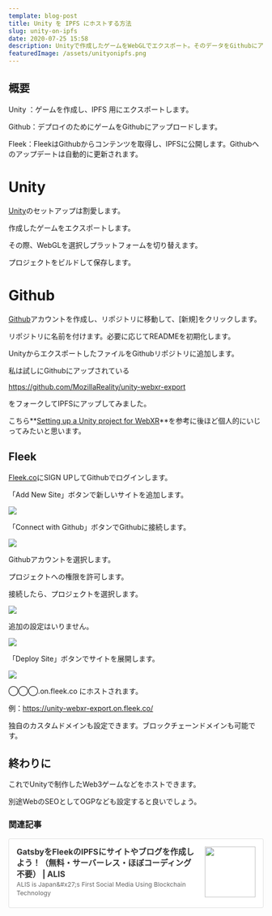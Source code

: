 ```yaml
---
template: blog-post
title: Unity を IPFS にホストする方法
slug: unity-on-ipfs
date: 2020-07-25 15:58
description: Unityで作成したゲームをWebGLでエクスポート。そのデータをGithubにアップロードしてFleekでIPFSにホスト
featuredImage: /assets/unityonipfs.png
---
```

## 概要

Unity ：ゲームを作成し、IPFS 用にエクスポートします。

Github：デプロイのためにゲームをGithubにアップロードします。

Fleek：FleekはGithubからコンテンツを取得し、IPFSに公開します。Githubへのアップデートは自動的に更新されます。



# **Unity**

[Unity](https://unity.com/)のセットアップは割愛します。

作成したゲームをエクスポートします。

その際、WebGLを選択しプラットフォームを切り替えます。

プロジェクトをビルドして保存します。



# **Github**

[Github](https://github.com/)アカウントを作成し、リポジトリに移動して、\[新規]をクリックします。

リポジトリに名前を付けます。必要に応じてREADMEを初期化します。

UnityからエクスポートしたファイルをGithubリポジトリに追加します。



私は試しにGithubにアップされている

<https://github.com/MozillaReality/unity-webxr-export>

をフォークしてIPFSにアップしてみました。

こちら**[Setting up a Unity project for WebXR](https://github.com/masia02/unity-webxr-export/blob/master/docs/project-setup.md)**を参考に後ほど個人的にいじってみたいと思います。



## Fleek

[Fleek.co](https://fleek.co/)にSIGN UPしてGithubでログインします。

「Add New Site」ボタンで新しいサイトを追加します。

![](/assets/fleek-hosting-teams.png)

「Connect with Github」ボタンでGithubに接続します。

![](/assets/fleek-new-site2.png)

Githubアカウントを選択します。

プロジェクトへの権限を許可します。

接続したら、プロジェクトを選択します。

![](/assets/fleek-new-site3.png)

追加の設定はいりません。

![](/assets/fleek-new-site4.png)

「Deploy Site」ボタンでサイトを展開します。

![](/assets/fleek-hosting5.png)

◯◯◯.on.fleek.co にホストされます。

例：<https://unity-webxr-export.on.fleek.co/>

独自のカスタムドメインも設定できます。ブロックチェーンドメインも可能です。



## 終わりに

これでUnityで制作したWeb3ゲームなどをホストできます。

別途WebのSEOとしてOGPなども設定すると良いでしょう。



### 関連記事

<div class="blogcardfu" style="width:auto;max-width:9999px;border:1px solid #E0E0E0;border-radius:3px;margin:10px 0;padding:15px;line-height:1.4;text-align:left;background:#FFFFFF;"><a href="https://alis.to/masia02/articles/39r168Y74R7Y" target="_blank" style="display:block;text-decoration:none;"><span class="blogcardfu-image" style="float:right;width:100px;padding:0 0 0 10px;margin:0 0 5px 5px;"><img src="https://images.weserv.nl/?w=100&url=ssl:alis.to/d/api/articles_images/masia02/39r168Y74R7Y/3fc72766-0615-4212-aa62-8020dbaacea5.png?d=1200x630" width="100" style="width:100%;height:auto;max-height:100px;min-width:0;border:0 none;margin:0;"></span><br style="display:none"><span class="blogcardfu-title" style="font-size:112.5%;font-weight:700;color:#333333;margin:0 0 5px 0;">GatsbyをFleekのIPFSにサイトやブログを作成しよう！（無料・サーバーレス・ほぼコーディング不要） | ALIS</span><br><span class="blogcardfu-content" style="font-size:87.5%;font-weight:400;color:#666666;">ALIS is Japan&amp;#x27;s First Social Media Using Blockchain Technology</span><br><span style="clear:both;display:block;overflow:hidden;height:0;">&nbsp;</span></a></div>